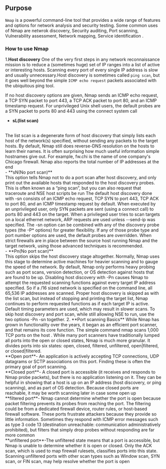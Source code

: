  ## Purpose ##

 `Nmap` is a powerful command-line tool that provides a wide range of features and options for network analysis and security testing.
Some common uses of Nmap are netwrok discovery, Security auditing, Port scanning, Vulnerability assessment, Network mapping, Service identification .
### How to use Nmap ###
1.**Host discovery**
One of the very first steps in any network reconnaissance mission is to reduce a (sometimes huge) set of IP ranges into a list of active or interesting hosts. Scanning every port of every single IP address is slow and usually unnecessary.Host discovery is sometimes called `ping scan`, but it goes well beyond the simple `ICMP echo request` packets associated with the ubiquitous ping tool.

If no host discovery options are given, Nmap sends an ICMP echo request, a TCP SYN packet to port 443, a TCP ACK packet to port 80, and an ICMP timestamp request.
For unprivileged Unix shell users, the default probes are a SYN packet to ports 80 and 443 using the connect system call
<br>
- **sL(list scan)**
<br>
The list scan is a degenerate form of host discovery that simply lists each host of the network(s) specified, without sending any packets to the target hosts. By default, Nmap still does reverse-DNS resolution on the hosts to learn their names. It is often surprising how much useful information simple hostnames give out. For example, fw.chi is the name of one company's Chicago firewall. Nmap also reports the total number of IP addresses at the end
<br>
- **sN(No port scan)**
<br>
This option tells Nmap not to do a port scan after host discovery, and only print out the available hosts that responded to the host discovery probes. This is often known as a “ping scan”, but you can also request that traceroute and NSE host scripts be run
The default host discovery done with -sn consists of an ICMP echo request, TCP SYN to port 443, TCP ACK to port 80, and an ICMP timestamp request by default. When executed by an unprivileged user, only SYN packets are sent (using a connect call) to ports 80 and 443 on the target. When a privileged user tries to scan targets on a local ethernet network, ARP requests are used unless --send-ip was specified. The -sn option can be combined with any of the discovery probe types (the -P* options) for greater flexibility. If any of those probe type and port number options are used, the default probes are overridden. When strict firewalls are in place between the source host running Nmap and the target network, using those advanced techniques is recommended.
<br>
- **Pn(No port scan)**
<br>
This option skips the host discovery stage altogether. Normally, Nmap uses this stage to determine active machines for heavier scanning and to gauge the speed of the network. By default, Nmap only performs heavy probing such as port scans, version detection, or OS detection against hosts that are found to be up. Disabling host discovery with -Pn causes Nmap to attempt the requested scanning functions against every target IP address specified. So if a /16 sized network is specified on the command line, all 65,536 IP addresses are scanned. Proper host discovery is skipped as with the list scan, but instead of stopping and printing the target list, Nmap continues to perform requested functions as if each target IP is active. Default timing parameters are used, which may result in slower scans. To skip host discovery and port scan, while still allowing NSE to run, use the two options -Pn -sn together.
2. **Port scanning Basics**
While Nmap has grown in functionality over the years, it began as an efficient port scanner, and that remains its core function. The simple command nmap <target> scans 1,000 TCP ports on the host <target>. While many port scanners have traditionally lumped all ports into the open or closed states, Nmap is much more granular. It divides ports into six states: open, closed, filtered, unfiltered, open|filtered, or closed|filtered.
<br>
**Open port**- An application is actively accepting TCP connections, UDP datagrams or SCTP associations on this port. Finding these is often the primary goal of port scanning. 
<br>
**Closed port**- A closed port is accessible (it receives and responds to Nmap probe packets), but there is no application listening on it. They can be helpful in showing that a host is up on an IP address (host discovery, or ping scanning), and as part of OS detection. Because closed ports are reachable, it may be worth scanning later in case some open up
<br>
**filtered port**- Nmap cannot determine whether the port is open because packet filtering prevents its probes from reaching the port. The filtering could be from a dedicated firewall device, router rules, or host-based firewall software. These ports frustrate attackers because they provide so little information. Sometimes they respond with ICMP error messages such as type 3 code 13 (destination unreachable: communication administratively prohibited), but filters that simply drop probes without responding are far more common
<br>
**unfiltered port**-The unfiltered state means that a port is accessible, but Nmap is unable to determine whether it is open or closed. Only the ACK scan, which is used to map firewall rulesets, classifies ports into this state. Scanning unfiltered ports with other scan types such as Window scan, SYN scan, or FIN scan, may help resolve whether the port is open
<br>
